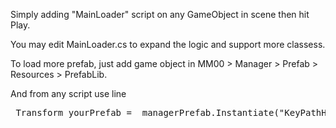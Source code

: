 Simply adding "MainLoader" script on any GameObject in scene then hit Play.

You may edit MainLoader.cs to expand the logic and support more classess.

To load more prefab, just add game object in MM00 > Manager > Prefab > Resources > PrefabLib.

And from any script use line
<pre> Transform yourPrefab = _managerPrefab.Instantiate<Transform>("KeyPathHere"); </pre>
